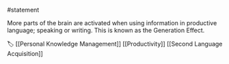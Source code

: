 #statement

More parts of the brain are activated when using information in productive language; speaking or writing. This is known as the Generation Effect.

🏷️ [[Personal Knowledge Management]] [[Productivity]] [[Second Language Acquisition]]